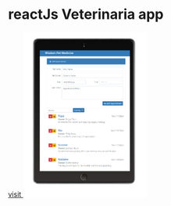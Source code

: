# reactJs Veterinaria app
   <a href="https://petappp.netlify.com/">visit 
  <img src="https://github.com/mlafuentecr/images/blob/master/vet.jpg?raw=true" width="50%" />
  </a>
